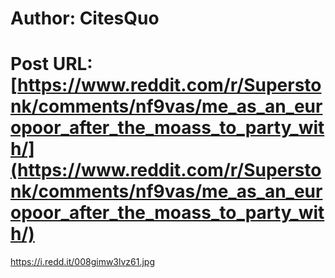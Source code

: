 # Author: CitesQuo
# Post URL: [https://www.reddit.com/r/Superstonk/comments/nf9vas/me_as_an_europoor_after_the_moass_to_party_with/](https://www.reddit.com/r/Superstonk/comments/nf9vas/me_as_an_europoor_after_the_moass_to_party_with/)


https://i.redd.it/008gimw3lvz61.jpg